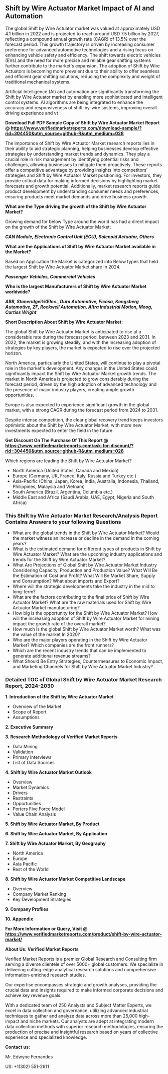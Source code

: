 <h2>Shift by Wire Actuator Market Impact of AI and Automation</h2><p>The global Shift by Wire Actuator market was valued at approximately USD 4.1 billion in 2022 and is projected to reach around USD 7.5 billion by 2027, reflecting a compound annual growth rate (CAGR) of 13.5% over the forecast period. This growth trajectory is driven by increasing consumer preference for advanced automotive technologies and a rising focus on enhancing vehicle safety and efficiency. The shift towards electric vehicles (EVs) and the need for more precise and reliable gear shifting systems further contribute to the market's expansion. The adoption of Shift by Wire Actuators is becoming more prevalent due to their ability to offer seamless and efficient gear shifting solutions, reducing the complexity and weight of traditional mechanical systems.</p><p>Artificial Intelligence (AI) and automation are significantly transforming the Shift by Wire Actuator market by enabling more sophisticated and intelligent control systems. AI algorithms are being integrated to enhance the accuracy and responsiveness of shift-by-wire systems, improving overall driving experience and vt</p><p id="" class=""><strong>Download Full PDF Sample Copy of Shift by Wire Actuator Market Report @ <a href="https://www.verifiedmarketreports.com/download-sample/?rid=304450&utm_source=github-R&utm_medium=028" target="_blank">https://www.verifiedmarketreports.com/download-sample/?rid=304450&utm_source=github-R&utm_medium=028</a></strong></p><p>The importance of&nbsp;Shift by Wire Actuator Market research reports lies in their ability to aid strategic planning, helping businesses develop effective strategies by understanding market trends and dynamics. They play a crucial role in risk management by identifying potential risks and challenges, allowing businesses to mitigate them proactively. These reports offer a competitive advantage by providing insights into competitors' strategies and Shift by Wire Actuator Market positioning. For investors, they provide critical data for making informed decisions by highlighting market forecasts and growth potential. Additionally, market research reports guide product development by understanding consumer needs and preferences, ensuring products meet market demands and drive business growth.</p><p><strong>What are the&nbsp;Type driving the growth of the Shift by Wire Actuator Market?</strong></p><p id="" class="">Growing demand for below Type around the world has had a direct impact on the growth of the Shift by Wire Actuator Market:</p><em><strong>CAN Module, Electronic Control Unit (ECU), Solenoid Actuator, Others</strong></em></p><strong>What are the&nbsp;Applications&nbsp;of Shift by Wire Actuator Market available in the Market?</strong></p><p id="" class="">Based on Application the Market is categorized into Below types that held the largest Shift by Wire Actuator Market share In 2024.</p><em><strong>Passenger Vehicles, Commercial Vehicles</strong></em></p><strong>Who is the largest Manufacturers of Shift by Wire Actuator Market worldwide?</strong></p><p><em><strong>ABB, Stoneridgeï¼ŒInc., Dura Automotive, Ficosa, Kongsberg Automotive, ZF, Rockwell Automation, Altra Industrial Motion, Moog, Curtiss Wright</strong></em></p><p id="" class=""><strong>Short Description About Shift by Wire Actuator Market:</strong></p><p>The global Shift by Wire Actuator Market is anticipated to rise at a considerable rate during the forecast period, between 2023 and 2031. In 2022, the market is growing steadily, and with the increasing adoption of strategies by key players, the market is expected to rise over the projected horizon.</p><p>North America, particularly the United States, will continue to play a pivotal role in the market's development. Any changes in the United States could significantly impact the Shift by Wire Actuator Market growth trends. The market in North America is projected to grow considerably during the forecast period, driven by the high adoption of advanced technology and the presence of major industry players, creating ample growth opportunities.</p><p>Europe is also expected to experience significant growth in the global market, with a strong CAGR during the forecast period from 2024 to 2031.</p><p>Despite intense competition, the clear global recovery trend keeps investors optimistic about the Shift by Wire Actuator Market, with more new investments expected to enter the field in the future.</p><p id="" class=""><strong>Get Discount On The Purchase Of This Report @ <a href="https://www.verifiedmarketreports.com/ask-for-discount/?rid=304450&utm_source=github-R&utm_medium=028" target="_blank">https://www.verifiedmarketreports.com/ask-for-discount/?rid=304450&utm_source=github-R&utm_medium=028</a></strong></p>Which regions are leading the Shift by Wire Actuator Market?</p><ul><li>North America (United States, Canada and Mexico)</li><li>Europe (Germany, UK, France, Italy, Russia and Turkey etc.)</li><li>Asia-Pacific (China, Japan, Korea, India, Australia, Indonesia, Thailand, Philippines, Malaysia and Vietnam)</li><li>South America (Brazil, Argentina, Columbia etc.)</li><li>Middle East and Africa (Saudi Arabia, UAE, Egypt, Nigeria and South Africa)</li></ul><h3 id="" class="">This Shift by Wire Actuator Market Research/Analysis Report Contains Answers to your following Questions</h3><ul><li>What are the global trends in the Shift by Wire Actuator Market? Would the market witness an increase or decline in the demand in the coming years?</li><li>What is the estimated demand for different types of products in Shift by Wire Actuator Market? What are the upcoming industry applications and trends for the Shift by Wire Actuator Market?</li><li>What Are Projections of Global Shift by Wire Actuator Market Industry Considering Capacity, Production and Production Value? What Will Be the Estimation of Cost and Profit? What Will Be Market Share, Supply and Consumption? What about imports and Export?</li><li>Where will the strategic developments take the industry in the mid to long-term?</li><li>What are the factors contributing to the final price of Shift by Wire Actuator Market? What are the raw materials used for Shift by Wire Actuator Market manufacturing?</li><li>How big is the opportunity for the Shift by Wire Actuator Market? How will the increasing adoption of Shift by Wire Actuator Market for mining impact the growth rate of the overall market?</li><li>How much is the global Shift by Wire Actuator Market worth? What was the value of the market In 2020?</li><li>Who are the major players operating in the Shift by Wire Actuator Market? Which companies are the front runners?</li><li>Which are the recent industry trends that can be implemented to generate additional revenue streams?</li><li>What Should Be Entry Strategies, Countermeasures to Economic Impact, and Marketing Channels for Shift by Wire Actuator Market Industry?</li></ul><h3 id="" class="">Detailed TOC of Global Shift by Wire Actuator Market Research Report, 2024-2030</h3><p id="" class=""><strong>1. Introduction of the Shift by Wire Actuator Market</strong></p><ul><li>Overview of the Market</li><li>Scope of Report</li><li>Assumptions</li></ul><p id="" class=""><strong>2. Executive Summary</strong></p><p id="" class=""><strong>3. Research Methodology of Verified Market Reports</strong></p><ul><li>Data Mining</li><li>Validation</li><li>Primary Interviews</li><li>List of Data Sources</li></ul><p id="" class=""><strong>4. Shift by Wire Actuator Market Outlook</strong></p><ul><li>Overview</li><li>Market Dynamics</li><li>Drivers</li><li>Restraints</li><li>Opportunities</li><li>Porters Five Force Model</li><li>Value Chain Analysis</li></ul><p id="" class=""><strong>5. Shift by Wire Actuator Market, By Product</strong></p><p id="" class=""><strong>6. Shift by Wire Actuator Market, By Application</strong></p><p id="" class=""><strong>7. Shift by Wire Actuator Market, By Geography</strong></p><ul><li>North America</li><li>Europe</li><li>Asia Pacific</li><li>Rest of the World</li></ul><p id="" class=""><strong>8. Shift by Wire Actuator Market Competitive Landscape</strong></p><ul><li>Overview</li><li>Company Market Ranking</li><li>Key Development Strategies</li></ul><p id="" class=""><strong>9. Company Profiles</strong></p><p id="" class=""><strong>10. Appendix</strong></p><p id="" class=""><strong>For More Information or Query, Visit @ <a href="https://www.verifiedmarketreports.com/product/shift-by-wire-actuator-market/" target="_blank">https://www.verifiedmarketreports.com/product/shift-by-wire-actuator-market/</a></strong></p><p id="" class=""><strong>About Us: Verified Market Reports</strong></p><p id="" class="">Verified Market Reports is a premier Global Research and Consulting firm serving a diverse clientele of over 5000+ global customers. We specialize in delivering cutting-edge analytical research solutions and comprehensive information-enriched research studies.</p><p id="" class="">Our expertise encompasses strategic and growth analyses, providing the crucial data and insights required to make informed corporate decisions and achieve key revenue goals.</p><p id="" class="">With a dedicated team of 250 Analysts and Subject Matter Experts, we excel in data collection and governance, utilizing advanced industrial techniques to gather and analyze data across more than 25,000 high-impact and niche markets. Our analysts are adept at integrating modern data collection methods with superior research methodologies, ensuring the production of precise and insightful research based on years of collective experience and specialized knowledge.</p><p id="" class=""><strong>Contact us:</strong></p><p id="" class="">Mr. Edwyne Fernandes</p><p id="" class="">US: +1(302) 551-2611</p>